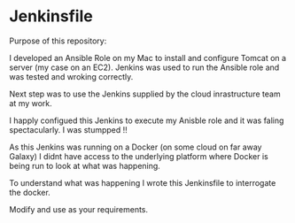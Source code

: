# Jenkinsfile

Purpose of this repository:

I developed an Ansible Role on my Mac to install and configure Tomcat on a server (my case on an EC2). 
Jenkins was used to run the Ansible role and was tested and wroking correctly.

Next step was to use the Jenkins supplied by the cloud inrastructure team at my work.

I happly configued this Jenkins to execute my Anisble role and it was faling spectacularly. I was stumpped !!

As this Jenkins was running on a Docker (on some cloud on far away Galaxy) I didnt have access to the underlying platform where Docker is being run to look at what was happening.

To understand what was happening I wrote this Jenkinsfile to interrogate the docker.

Modify and use as your requirements.
